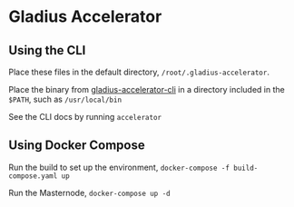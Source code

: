 # Gladius Accelerator

## Using the CLI

Place these files in the default directory, `/root/.gladius-accelerator`.

Place the binary from [gladius-accelerator-cli](https://github.com/gladiusio/gladius-accelerator-cli) in a directory included in the `$PATH`, such as `/usr/local/bin`

See the CLI docs by running `accelerator`

## Using Docker Compose

Run the build to set up the environment, `docker-compose -f build-compose.yaml up`

Run the Masternode, `docker-compose up -d`
